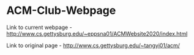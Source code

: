 # ACM-Club-Webpage

Link to current webpage - http://www.cs.gettysburg.edu/~eppsna01/ACMWebsite2020/index.html

Link to original page - http://www.cs.gettysburg.edu/~tangyi01/acm/
